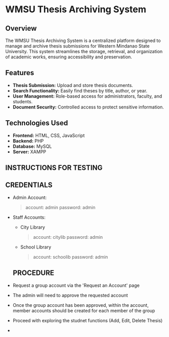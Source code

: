 # WMSU Thesis Archiving System

## Overview
The WMSU Thesis Archiving System is a centralized platform designed to manage and archive thesis submissions for Western Mindanao State University. This system streamlines the storage, retrieval, and organization of academic works, ensuring accessibility and preservation.

## Features
- **Thesis Submission:** Upload and store thesis documents.
- **Search Functionality:** Easily find theses by title, author, or year.
- **User Management:** Role-based access for administrators, faculty, and students.
- **Document Security:** Controlled access to protect sensitive information.

## Technologies Used
- **Frontend:** HTML, CSS, JavaScript
- **Backend:** PHP
- **Database:** MySQL
- **Server:** XAMPP

## INSTRUCTIONS FOR TESTING
  ## CREDENTIALS
- Admin Account:
  > account: admin
  > password: admin
- Staff Accounts:
  * City Library
    > account: citylib
    > password: admin
  * School Library
    > account: schoolib
    >password: admin

  ## PROCEDURE
- Request a group account via the 'Request an Account' page
- The admin will need to approve the requested account
- Once the group account has been approved, within the account, member accounts should be created for each member of the group
- Proceed with exploring the studnet functions (Add, Edit, Delete Thesis)


- 

